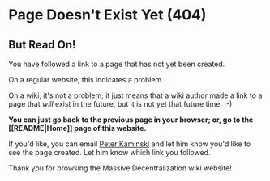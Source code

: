 # Page Doesn't Exist Yet (404)

<!-- This page is a special page for the website version. It is not a regular wiki page. -->

<!-- If you can see this notice, it is okay to ignore this page. Or, if you want to change the 404 message on the website version, go ahead and edit this page. -->

## But Read On!

You have followed a link to a page that has not yet been created.

On a regular website, this indicates a problem.

On a wiki, it's not a problem; it just means that a wiki author made a link to a page that _will_ exist in the future, but it is not yet that future time. :-)

**You can just go back to the previous page in your browser; or, go to the [[README|Home]] page of this website.**

If you'd like, you can email [Peter Kaminski](mailto:kaminski@istori.com) and let him know you'd like to see the page created. Let him know which link you followed.

Thank you for browsing the Massive Decentralization wiki website!